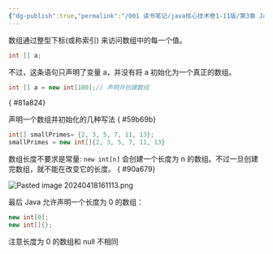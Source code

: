```yaml
---
{"dg-publish":true,"permalink":"/001 读书笔记/java核心技术卷1-11版/第3章 Java的基本程序设计结构/3.10 数组/3.10.1 声明数组/","created":"2024-04-18T15:56:55.774+08:00","updated":"2024-06-01T10:44:48.030+08:00"}
---
```


数组通过整型下标(或称索引) 来访问数组中的每一个值。

```java
int [] a;
```

不过，这条语句只声明了变量 a，并没有将 a 初始化为一个真正的数组。

```java
int [] a = new int[100];// 声明并创建数组
```
{ #81a824}


声明一个数组并初始化的几种写法
{ #59b69b}


```java
int[] smallPrimes= {2, 3, 5, 7, 11, 13};
smallPrimes = new int[]{2, 3, 5, 7, 11, 13}
```

数组长度不要求是常量: `new int[n]` 会创建一个长度为 n 的数组。不过一旦创建完数组，就不能在改变它的长度。
{ #90a679}


![Pasted image 20240418161113.png](/img/user/$/$Sys999%20Attachment/Pasted%20image%2020240418161113.png)

最后 Java 允许声明一个长度为 0 的数组：

```java
new int[0];
new int[]{};
```

注意长度为 0 的数组和 null 不相同